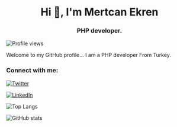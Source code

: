 <h1 align="center">Hi 👋, I'm Mertcan Ekren</h1>
<h3 align="center">PHP developer.</h3>

![Profile views](https://gpvc.arturio.dev/mertcanekren) 

Welcome to my GitHub profile... 
I am a PHP developer From Turkey.


<h3 align="left">Connect with me:</h3>
  
<a href="https://www.twitter.com/in/mertcanekren/" target="_blank"><img alt="Twitter" src="https://img.shields.io/badge/Twitter-@mertcanekren-blue?style=flat&logo=twitter"></a>
  
<a href="https://www.linkedin.com/in/mertcanekren/" target="_blank"><img alt="LinkedIn" src="https://img.shields.io/badge/LinkedIn-@mertcanekren-blue?style=flat&logo=linkedin"></a>

![Top Langs](https://github-readme-stats.vercel.app/api/top-langs/?username=mertcanekren)

![GitHub stats](https://github-readme-stats.vercel.app/api?username=mertcanekren&show_icons=true&count_private=true)  

<!--


![GitHub Activity Graph](https://activity-graph.herokuapp.com/graph?username=mertcanekren)  
-->
